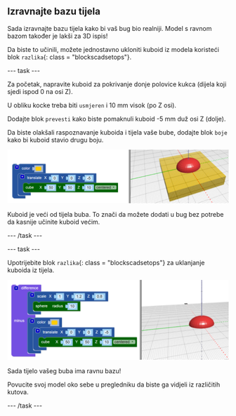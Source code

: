 ## Izravnajte bazu tijela

Sada izravnajte bazu tijela kako bi vaš bug bio realniji. Model s ravnom bazom također je lakši za 3D ispis!

Da biste to učinili, možete jednostavno ukloniti kuboid iz modela koristeći blok `razlika`{: class = "blockscadsetops"}.

--- task ---

Za početak, napravite kuboid za pokrivanje donje polovice kukca (dijela koji sjedi ispod 0 na osi Z).

U obliku kocke treba biti `usmjeren` i 10 mm visok (po Z osi).

Dodajte blok `prevesti` kako biste pomaknuli kuboid -5 mm duž osi Z (dolje).

Da biste olakšali raspoznavanje kuboida i tijela vaše bube, dodajte blok `boje` kako bi kuboid stavio drugu boju.

![screenshot](images/bug-body-cuboid.png)

Kuboid je veći od tijela buba. To znači da možete dodati u bug bez potrebe da kasnije učinite kuboid većim.

--- /task ---

--- task ---

Upotrijebite blok `razlika`{: class = "blockscadsetops"} za uklanjanje kuboida iz tijela.

![screenshot](images/bug-difference.png)

Sada tijelo vašeg buba ima ravnu bazu!

Povucite svoj model oko sebe u pregledniku da biste ga vidjeli iz različitih kutova.

--- /task ---



  
